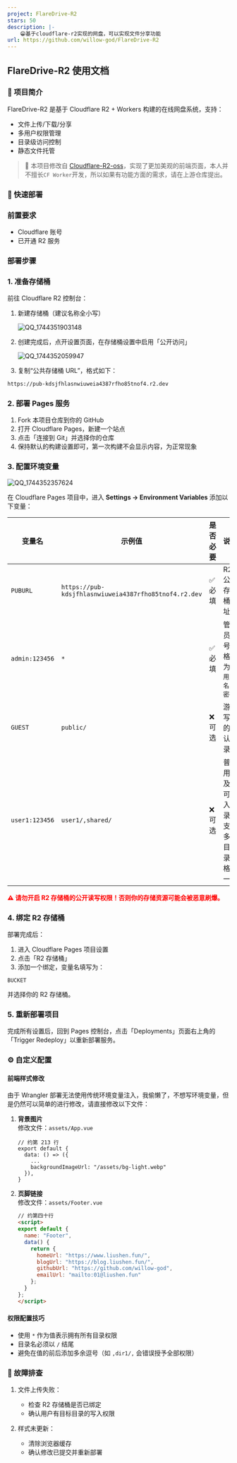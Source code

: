 ```yaml
---
project: FlareDrive-R2
stars: 50
description: |-
    😁基于cloudflare-r2实现的网盘，可以实现文件分享功能
url: https://github.com/willow-god/FlareDrive-R2
---
```


## FlareDrive-R2 使用文档

### 🌟 项目简介

FlareDrive-R2 是基于 Cloudflare R2 + Workers 构建的在线网盘系统，支持：
- 文件上传/下载/分享
- 多用户权限管理
- 目录级访问控制
- 静态文件托管

> 📌 本项目修改自 [Cloudflare-R2-oss](https://github.com/ljxi/Cloudflare-R2-oss)，实现了更加美观的前端页面，本人并不擅长`CF Worker`开发，所以如果有功能方面的需求，请在上游仓库提出。

### 🚀 快速部署

### 前置要求

- Cloudflare 账号
- 已开通 R2 服务

### 部署步骤

### 1. 准备存储桶

前往 Cloudflare R2 控制台：

1. 新建存储桶（建议名称全小写）

   ![QQ_1744351903148](docs/create-bucket.png)

2. 创建完成后，点开设置页面，在存储桶设置中启用「公开访问」

   ![QQ_1744352059947](docs/r2.dev.png)

3. 复制“公共存储桶 URL”，格式如下：

```txt
https://pub-kdsjfhlasnwiuweia4387rfho85tnof4.r2.dev
```

### 2. 部署 Pages 服务

1. Fork 本项目仓库到你的 GitHub
2. 打开 Cloudflare Pages，新建一个站点
3. 点击「连接到 Git」并选择你的仓库
4. 保持默认的构建设置即可，第一次构建不会显示内容，为正常现象

### 3. 配置环境变量

![QQ_1744352357624](docs/secret.png)

在 Cloudflare Pages 项目中，进入 **Settings → Environment Variables** 添加以下变量：

| 变量名         | 示例值                                                | 是否必要 | 说明                                           |
| -------------- | ----------------------------------------------------- | -------- | ---------------------------------------------- |
| `PUBURL`       | `https://pub-kdsjfhlasnwiuweia4387rfho85tnof4.r2.dev` | ✅ 必填   | R2 公共存储桶地址                              |
| `admin:123456` | `*`                                                   | ✅ 必填   | 管理员账号，格式为 `用户名:密码`               |
| `GUEST`        | `public/`                                             | ❌ 可选   | 游客写入的默认目录                             |
| `user1:123456` | `user1/,shared/`                                      | ❌ 可选   | 普通用户及其可写入目录，支持多个目录，格式一致 |

<p style="color: red !important; font-weight: bold;">
  ⚠️ 请勿开启 R2 存储桶的公开读写权限！否则你的存储资源可能会被恶意刷爆。
</p>

### 4. 绑定 R2 存储桶

部署完成后：

1. 进入 Cloudflare Pages 项目设置
2. 点击「R2 存储桶」
3. 添加一个绑定，变量名填写为：

```
BUCKET
```

并选择你的 R2 存储桶。

### 5. 重新部署项目

完成所有设置后，回到 Pages 控制台，点击「Deployments」页面右上角的「Trigger Redeploy」以重新部署服务。

### ⚙️ 自定义配置

#### 前端样式修改

由于 Wrangler 部署无法使用传统环境变量注入，我偷懒了，不想写环境变量，但是仍然可以简单的进行修改，请直接修改以下文件：

1. **背景图片**  
   修改文件：`assets/App.vue`  
   
   ```vue
   // 约第 213 行
   export default {
     data: () => ({
       ...
       backgroundImageUrl: "/assets/bg-light.webp"
     }),
   }
   ```
   
2. **页脚链接**  
   修改文件：`assets/Footer.vue`  
   
   ```html
   // 约第四十行
   <script>
   export default {
     name: "Footer",
     data() {
       return {
         homeUrl: "https://www.liushen.fun/",
         blogUrl: "https://blog.liushen.fun/",
         githubUrl: "https://github.com/willow-god",
         emailUrl: "mailto:01@liushen.fun"
       };
     }
   };
   </script>
   ```

#### 权限配置技巧

- 使用 `*` 作为值表示拥有所有目录权限
- 目录名必须以 `/` 结尾
- 避免在值的前后添加多余逗号（如 `,dir1/,` 会错误授予全部权限）

### 🔧 故障排查

1. 文件上传失败：
   - 检查 R2 存储桶是否已绑定
   - 确认用户有目标目录的写入权限

2. 样式未更新：
   - 清除浏览器缓存
   - 确认修改已提交并重新部署



